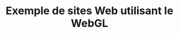 ---
layout: inspirer-sites-web_index
title: Exemple de sites Web utilisant le WebGL
tags: sites-web-technologies-webgl
permalink: /inspiration/sites-web/technologies/webgl/
intro: Adding sketching to the design process is a great way to amplify software and hardware tools. Sketching provides a unique space that can help you think differently, generate a variety of ideas quickly, explore alternatives with less risk, and encourage constructive discussions with colleagues and clients.
text-twtr: En train d'explorer la sélection de sites Web utilisant le WebGL by @MagDuWebdesign
current_nav: all
---